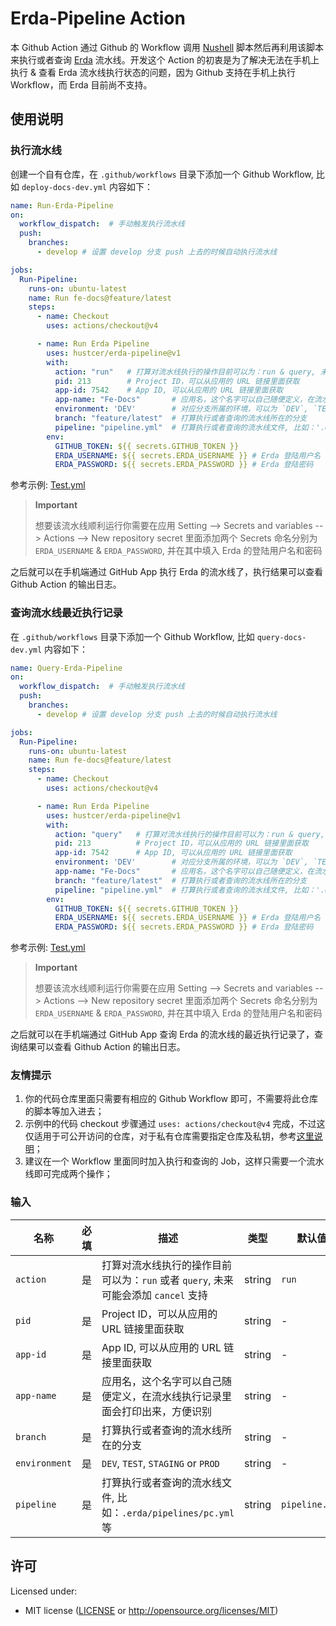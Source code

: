 # Erda-Pipeline Action

本 Github Action 通过 Github 的 Workflow 调用 [Nushell](https://github.com/nushell/nushell) 脚本然后再利用该脚本来执行或者查询 [Erda](https://erda.cloud/) 流水线。开发这个 Action 的初衷是为了解决无法在手机上执行 & 查看 Erda 流水线执行状态的问题，因为 Github 支持在手机上执行 Workflow，而 Erda 目前尚不支持。

## 使用说明

### 执行流水线

创建一个自有仓库，在 `.github/workflows` 目录下添加一个 Github Workflow, 比如 `deploy-docs-dev.yml` 内容如下：

```yaml
name: Run-Erda-Pipeline
on:
  workflow_dispatch:  # 手动触发执行流水线
  push:
    branches:
      - develop # 设置 develop 分支 push 上去的时候自动执行流水线

jobs:
  Run-Pipeline:
    runs-on: ubuntu-latest
    name: Run fe-docs@feature/latest
    steps:
      - name: Checkout
        uses: actions/checkout@v4

      - name: Run Erda Pipeline
        uses: hustcer/erda-pipeline@v1
        with:
          action: "run"   # 打算对流水线执行的操作目前可以为：run & query, 未来可能会添加 cancel 支持
          pid: 213        # Project ID，可以从应用的 URL 链接里面获取
          app-id: 7542    # App ID, 可以从应用的 URL 链接里面获取
          app-name: "Fe-Docs"       # 应用名，这个名字可以自己随便定义，在流水线执行记录里面会打印出来，方便识别
          environment: 'DEV'        # 对应分支所属的环境，可以为 `DEV`, `TEST`, `STAGING` or `PROD`
          branch: "feature/latest"  # 打算执行或者查询的流水线所在的分支
          pipeline: "pipeline.yml"  # 打算执行或者查询的流水线文件, 比如：'.erda/pipelines/pc.yml' 等, 默认为 'pipeline.yml'
        env:
          GITHUB_TOKEN: ${{ secrets.GITHUB_TOKEN }}
          ERDA_USERNAME: ${{ secrets.ERDA_USERNAME }} # Erda 登陆用户名
          ERDA_PASSWORD: ${{ secrets.ERDA_PASSWORD }} # Erda 登陆密码
```

参考示例: [Test.yml](https://github.com/hustcer/erda-pipeline/blob/main/.github/workflows/test.yml)

> **Important**
>
>    想要该流水线顺利运行你需要在应用 Setting --> Secrets and variables --> Actions --> New repository secret 里面添加两个 Secrets
>    命名分别为 `ERDA_USERNAME` & `ERDA_PASSWORD`, 并在其中填入 Erda 的登陆用户名和密码

之后就可以在手机端通过 GitHub App 执行 Erda 的流水线了，执行结果可以查看 Github Action 的输出日志。

### 查询流水线最近执行记录

在 `.github/workflows` 目录下添加一个 Github Workflow, 比如 `query-docs-dev.yml` 内容如下：

```yaml
name: Query-Erda-Pipeline
on:
  workflow_dispatch:  # 手动触发执行流水线
  push:
    branches:
      - develop # 设置 develop 分支 push 上去的时候自动执行流水线

jobs:
  Run-Pipeline:
    runs-on: ubuntu-latest
    name: Run fe-docs@feature/latest
    steps:
      - name: Checkout
        uses: actions/checkout@v4

      - name: Run Erda Pipeline
        uses: hustcer/erda-pipeline@v1
        with:
          action: "query"   # 打算对流水线执行的操作目前可以为：run & query, 未来可能会添加 cancel 支持
          pid: 213          # Project ID，可以从应用的 URL 链接里面获取
          app-id: 7542      # App ID, 可以从应用的 URL 链接里面获取
          environment: 'DEV'        # 对应分支所属的环境，可以为 `DEV`, `TEST`, `STAGING` or `PROD`
          app-name: "Fe-Docs"       # 应用名，这个名字可以自己随便定义，在流水线执行记录里面会打印出来，方便识别
          branch: "feature/latest"  # 打算执行或者查询的流水线所在的分支
          pipeline: "pipeline.yml"  # 打算执行或者查询的流水线文件, 比如：'.erda/pipelines/pc.yml' 等, 默认为 'pipeline.yml'
        env:
          GITHUB_TOKEN: ${{ secrets.GITHUB_TOKEN }}
          ERDA_USERNAME: ${{ secrets.ERDA_USERNAME }} # Erda 登陆用户名
          ERDA_PASSWORD: ${{ secrets.ERDA_PASSWORD }} # Erda 登陆密码
```

参考示例: [Test.yml](https://github.com/hustcer/erda-pipeline/blob/main/.github/workflows/test.yml)

> **Important**
>
>    想要该流水线顺利运行你需要在应用 Setting --> Secrets and variables --> Actions --> New repository secret 里面添加两个 Secrets
>    命名分别为 `ERDA_USERNAME` & `ERDA_PASSWORD`, 并在其中填入 Erda 的登陆用户名和密码

之后就可以在手机端通过 GitHub App 查询 Erda 的流水线的最近执行记录了，查询结果可以查看 Github Action 的输出日志。

### 友情提示

1. 你的代码仓库里面只需要有相应的 Github Workflow 即可，不需要将此仓库的脚本等加入进去；
2. 示例中的代码 checkout 步骤通过 `uses: actions/checkout@v4` 完成，不过这仅适用于可公开访问的仓库，对于私有仓库需要指定仓库及私钥，参考[这里说明](https://github.com/actions/checkout#checkout-multiple-repos-private)；
3. 建议在一个 Workflow 里面同时加入执行和查询的 Job，这样只需要一个流水线即可完成两个操作；

### 输入

| 名称       | 必填 | 描述                                                                               | 类型   | 默认值         |
| ---------- | ---- | ---------------------------------------------------------------------------------- | ------ | -------------- |
| `action`   | 是   | 打算对流水线执行的操作目前可以为：`run` 或者 `query`, 未来可能会添加 `cancel` 支持 | string | `run`          |
| `pid`      | 是   | Project ID，可以从应用的 URL 链接里面获取                                          | string | -              |
| `app-id`   | 是   | App ID, 可以从应用的 URL 链接里面获取                                              | string | -              |
| `app-name` | 是   | 应用名，这个名字可以自己随便定义，在流水线执行记录里面会打印出来，方便识别         | string | -              |
| `branch`   | 是   | 打算执行或者查询的流水线所在的分支                                                 | string | -              |
| `environment` | 是 | `DEV`, `TEST`, `STAGING` or `PROD`                                      | string | -              |
| `pipeline` | 是   | 打算执行或者查询的流水线文件, 比如：`.erda/pipelines/pc.yml` 等                    | string | `pipeline.yml` |

## 许可

Licensed under:

- MIT license ([LICENSE](LICENSE) or http://opensource.org/licenses/MIT)
